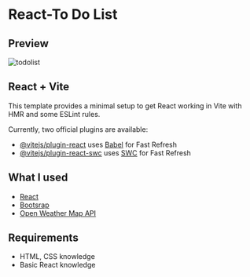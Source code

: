 # React-To Do List

## Preview
![todolist](https://github.com/ysmntysz/to-do-list/assets/95932231/d8a0caf7-7490-4183-b9c6-c059a191c493)

## React + Vite

This template provides a minimal setup to get React working in Vite with HMR and some ESLint rules.

Currently, two official plugins are available:

- [@vitejs/plugin-react](https://github.com/vitejs/vite-plugin-react/blob/main/packages/plugin-react/README.md) uses [Babel](https://babeljs.io/) for Fast Refresh
- [@vitejs/plugin-react-swc](https://github.com/vitejs/vite-plugin-react-swc) uses [SWC](https://swc.rs/) for Fast Refresh


 ## What I used

* [React](https://react.dev/) 
* [Bootsrap](https://getbootstrap.com/docs/5.1/getting-started/introduction/) 
* [Open Weather Map API](https://openweathermap.org/api) 

 ## Requirements

* HTML, CSS knowledge 
* Basic React knowledge

